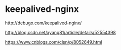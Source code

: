 # keepalived-nginx
http://debugo.com/keepalived-nginx/

http://blog.csdn.net/xyang81/article/details/52554398

https://www.cnblogs.com/clsn/p/8052649.html

